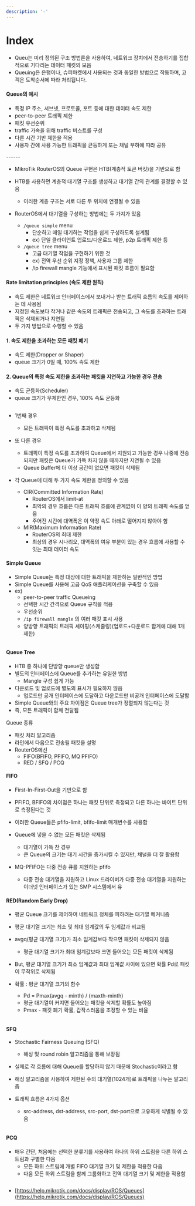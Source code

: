 ```yaml
---
description: '-'
---
```


# Index

* Queu는 미리 정의된 구조 방법론을 사용하여, 네트워크 장치에서 전송하기를 집합적으로 기다리는 데이터 패킷의 모음&#x20;
* Queuing은 은행이나, 슈퍼마켓에서 사용되는 것과 동일한 방법으로 작동하며, 고객은 도착순서에 따라 처리됩니다.&#x20;



#### Queue의 예시&#x20;

* 특정 IP 주소, 서브넷, 프로토콜, 포트 등에 대한 데이터 속도 제한&#x20;
* peer-to-peer 트래픽 제한&#x20;
* 패킷 우선순위&#x20;
* traffic 가속을 위해 traffic 버스트를 구성&#x20;
* 다른 시간 기반 제한을 적용
* 사용자 간에 사용 가능한 트래픽을 균등하게 또는 채널 부하에 따라 공유&#x20;

\------



* MikroTik RouterOS의 Queue 구현은 HTB(계층적 토큰 버킷)을 기반으로 함&#x20;
* HTB를 사용하면 계층적 대기열 구조를 생성하고 대기열 간의 관계를 결정할 수 있음&#x20;
  * 이러한 계층 구조는 서로 다른 두 위치에 연결될 수 있음&#x20;



* RouterOS에서 대기열을 구성하는 방법에는 두 가지가 있음&#x20;
  * `/queue simple` menu&#x20;
    * 단순하고 매일 대기하는 작업을 쉽게 구성하도록 설계됨&#x20;
    * ex) 단일 클라이언트 업로드/다운로드 제한, p2p 트래픽 제한 등
  * `/queue tree` menu
    * 고급 대기열 작업을 구현하기 위한 것&#x20;
    * ex) 전역 우선 순위 지정 정책, 사용자 그룹 제한&#x20;
    * /ip firewall mangle 기능에서 표시된 패킷 흐름이 필요함&#x20;



#### Rate limitation principles (속도 제한 원칙)

* 속도 제한은 네트워크 인터페이스에서 보내거나 받는 트래픽 흐름의 속도를 제어하는 데 사용됨&#x20;
* 지정된 속도보다 작거나 같은 속도의 트래픽은 전송되고, 그 속도를 초과하는 트래픽은 삭제되거나 지연됨&#x20;
* 두 가지 방법으로 수행할 수 있음&#x20;

#### 1. 속도 제한을 초과하는 모든 패킷 폐기

* 속도 제한(Dropper or Shaper)
* queue 크기가 0일 때, 100% 속도 제한&#x20;

#### 2. Queue의 특정 속도 제한을 초과하는 패킷을 지연하고 가능한 경우 전송&#x20;

* 속도 균등화(Scheduler)
* queue 크기가 무제한인 경우, 100% 속도 균등화&#x20;

<figure><img src="../../../../.gitbook/assets/Image8001.png" alt=""><figcaption></figcaption></figure>

* 1번째 경우&#x20;
  * 모든 트래픽이 특정 속도를 초과하고 삭제됨&#x20;
* 또 다른 경우
  * 트래픽이 특정 속도를 초과하여 Queue에서 지원되고 가능한 경우 나중에 전송되지만 패킷은 Queue가 가득 차지 않을 때까지만 지연될 수 있음&#x20;
  * Queue Buffer에 더 이상 공간이 없으면 패킷이 삭제됨&#x20;



* 각 Queue에 대해 두 가지 속도 제한을 정의할 수 있음&#x20;
  * CIR(Committed Information Rate)
    * RouterOS에서 limit-at&#x20;
    * 최악의 경우 흐름은 다른 트래픽 흐름에 관계없이 이 양의 트래픽 속도를 얻음&#x20;
    * 주어진 시간에 대역폭은 이 약정 속도 아래로 떨어지지 않아야 함&#x20;
  * MIR(Maximum Information Rate)
    * RouterOS의 최대 제한&#x20;
    * 최상의 경우 시나리오, 대역폭의 여유 부분이 있는 경우 흐름에 사용할 수 잇는 최대 데이터 속도&#x20;

#### Simple Queue&#x20;

* Simple Queue는 특정 대상에 대한 트래픽을 제한하는 일반적인 방법&#x20;
* Simple Queue를 사용해 고급 QoS 애플리케이션을 구축할 수 있음&#x20;
* ex)
  * peer-to-peer traffic Queueing&#x20;
  * 선택한 시간 간격으로 Queue 규칙을 적용
  * 우선순위&#x20;
  * `/ip firewall mangle` 의 여러 패킷 표시 사용&#x20;
  *   양방향 트래픽의 트래픽 셰이핑(스케줄링)(업로드+다운로드 합계에 대해 1개 제한)



<figure><img src="../../../../.gitbook/assets/Simple Queue.jpg" alt=""><figcaption></figcaption></figure>

#### Queue Tree&#x20;

* HTB 중 하나에 단방향 queue만 생성함&#x20;
* 별도의 인터페이스에 Queue를 추가하는 유일한 방법&#x20;
  * Mangle 구성 쉽게 가능&#x20;
* 다운로드 및 업로드에 별도의 표시가 필요하지 않음&#x20;
  * 업로드만 공개 인터페이스에 도달하고 다운로드만 비공개 인터페이스에 도달함&#x20;
* Simple Queue와의 주요 차이점은 Queue tree가 정렬되지 않는다는 것&#x20;
* 즉, 모든 트래픽이 함께 전달됨&#x20;



Queue 종류&#x20;

* 패킷 처리 알고리즘&#x20;
* 라인에서 다음으로 전송될 패킷을 설명&#x20;
* RouterOS에선
  * FIFO(BFIFO, PFIFO, MQ PFIFO)
  * RED / SFQ / PCQ

#### FIFO

* First-In-First-Out을 기반으로 함&#x20;
* PFIFO, BFIFO의 차이점은 하나는 패킷 단위로 측정되고 다른 하나는 바이트 단위로 측정된다는 것&#x20;
* 이러한 Queue들은 pfifo-limit, bfifo-limit 매개변수를 사용함&#x20;
* Queue에 넣을 수 없는 모든 패킷은 삭제됨&#x20;
  * 대기열이 가득 찬 경우&#x20;
  * 큰 Queue의 크기는 대기 시간을 증가시킬 수 있지만, 채널을 더 잘 활용함&#x20;



* MQ-PFIFO는 다중 전송 큐를 지원하는 pfifo
  * 다중 전송 대기열을 지원하고 Linux 드라이버가 다중 전송 대기열을 지원하는 이더넷 인터페이스가 있는 SMP 시스템에서 유

#### RED(Random Early Drop)

* 평균 Queue 크기를 제어하여 네트워크 정체를 피하려는 대기열 메커니즘&#x20;
* 평균 대기열 크기는 최소 및 최대 임계값의 두 임계값과 비교됨&#x20;
* avgq(평균 대기열 크기)가 최소 임계값보다 작으면 패킷이 삭제되지 않음&#x20;
  * 평균 대기열 크기가 최대 임계값보다 크면 들어오는 모든 패킷이 삭제됨&#x20;
* But, 평균 대기열 크기가 최소 임계값과 최대 임계값 사이에 있으면 확률 Pd로 패킷이 무작위로 삭제됨&#x20;
*   확률 : 평균 대기열 크기의 함수&#x20;

    * Pd = Pmax(avgq - minth) / (maxth-minth)
    * 평균 대기열이 커지면 들어오는 패킷을 삭제할 확률도 높아짐
    * Pmax - 패킷 폐기 확률, 갑작스러움을 조정할 수 있는 비율&#x20;



    <figure><img src="../../../../.gitbook/assets/Image8002.png" alt=""><figcaption></figcaption></figure>

#### SFQ

* Stochastic Fairness Queuing (SFQ)&#x20;
  * 해싱 및 round robin 알고리즘을 통해 보장됨&#x20;
* 실제로 각 흐름에 대해 Queue를 할당하지 않기 때문에 Stochastic이라고 함
* 해싱 알고리즘을 사용하여 제한된 수의 대기열(1024개)로 트래픽을 나누는 알고리즘&#x20;
*   트래픽 흐름은 4가지 옵션

    * src-address, dst-address, src-port, dst-port으로 고유하게 식별될 수 있음



    <figure><img src="../../../../.gitbook/assets/Image8003.png" alt=""><figcaption></figcaption></figure>

#### PCQ&#x20;

* 매우 간단, 처음에는 선택한 분류기를 사용하여 하나의 하위 스트림을 다른 하위 스트림과 구별한 다음&#x20;
  * 모든 하위 스트림에 개별 FIFO 대기열 크기 및 제한을 적용한 다음&#x20;
  * 다음 모든 하위 스트림을 함께 그룹화하고 전역 대기열 크기 및 제한을 적용함&#x20;

<figure><img src="../../../../.gitbook/assets/PCQ_Alg.png" alt=""><figcaption></figcaption></figure>





* [https://help.mikrotik.com/docs/display/ROS/Queues](https://help.mikrotik.com/docs/display/ROS/Queues)
